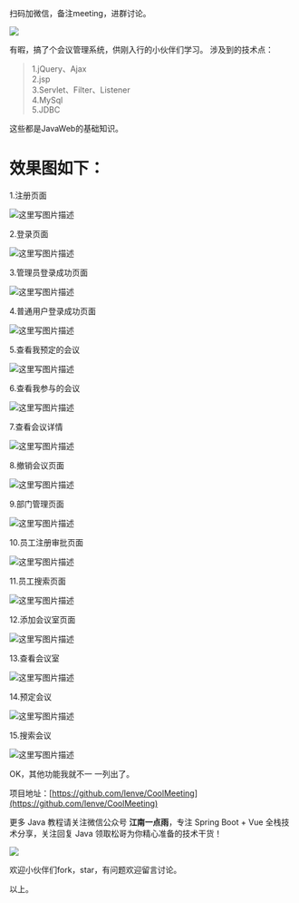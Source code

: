 扫码加微信，备注meeting，进群讨论。

![](https://camo.githubusercontent.com/aafedd190e596293f51399c6d0661feeb3ef5e8c/687474703a2f2f7777772e6a617661626f792e6f72672f696d616765732f77656978696e2e706e67)

有暇，搞了个会议管理系统，供刚入行的小伙伴们学习。
涉及到的技术点：
>1.jQuery、Ajax  
>2.jsp  
>3.Servlet、Filter、Listener  
>4.MySql  
>5.JDBC  

这些都是JavaWeb的基础知识。

# 效果图如下：

1.注册页面

![这里写图片描述](https://wx3.sinaimg.cn/mw690/6b239626gy1gbxd3qqtcbj211y0kcgn6.jpg)

2.登录页面

![这里写图片描述](https://wx4.sinaimg.cn/mw690/6b239626gy1gbxd3psdk1j211y0kfwfw.jpg)

3.管理员登录成功页面

![这里写图片描述](https://wx2.sinaimg.cn/mw690/6b239626gy1gbxd7w4jtnj211y0khgoi.jpg)

4.普通用户登录成功页面

![这里写图片描述](https://wx1.sinaimg.cn/mw690/6b239626gy1gbxd7une1aj211y0djabr.jpg)

5.查看我预定的会议

![这里写图片描述](https://wx2.sinaimg.cn/mw690/6b239626gy1gbxd7ymm6kj211y0jrdis.jpg)

6.查看我参与的会议

![这里写图片描述](https://wx2.sinaimg.cn/mw690/6b239626gy1gbxd7xc3vgj211y0jl773.jpg)

7.查看会议详情

![这里写图片描述](https://wx2.sinaimg.cn/mw690/6b239626gy1gbxd9cq2x2j211y0jq40e.jpg)

8.撤销会议页面

![这里写图片描述](https://wx2.sinaimg.cn/mw690/6b239626gy1gbxd9f6ekjj211y0g4wg4.jpg)

9.部门管理页面

![这里写图片描述](https://wx3.sinaimg.cn/mw690/6b239626gy1gbxd9ejaqqj211y0h2q4u.jpg)

10.员工注册审批页面

![这里写图片描述](https://wx4.sinaimg.cn/mw690/6b239626gy1gbxd9ebpuqj211y0gh0uf.jpg)

11.员工搜索页面

![这里写图片描述](https://wx3.sinaimg.cn/mw690/6b239626gy1gbxdaglztpj211y0g9jt9.jpg)

12.添加会议室页面

![这里写图片描述](https://wx4.sinaimg.cn/mw690/6b239626gy1gbxdajnx43j211y0hb0uj.jpg)

13.查看会议室

![这里写图片描述](https://wx1.sinaimg.cn/mw690/6b239626gy1gbxdahtqt0j211y0hhdhy.jpg)

14.预定会议

![这里写图片描述](https://wx2.sinaimg.cn/mw690/6b239626gy1gbxdailcdyj211y0jpt9u.jpg)

15.搜索会议

![这里写图片描述](https://wx4.sinaimg.cn/mw690/6b239626gy1gbxdajbosfj211y0k9dig.jpg)

OK，其他功能我就不一 一列出了。

项目地址：[https://github.com/lenve/CoolMeeting](https://github.com/lenve/CoolMeeting)

更多 Java 教程请关注微信公众号 **江南一点雨**，专注 Spring Boot + Vue 全栈技术分享，关注回复 Java 领取松哥为你精心准备的技术干货！

![](https://camo.githubusercontent.com/cf41e65d8db1c04d74dc4b57f367e4c47270eb0b/687474703a2f2f7777772e6a617661626f792e6f72672f696d616765732f73622f6a617661626f792e6a7067)

欢迎小伙伴们fork，star，有问题欢迎留言讨论。

以上。

